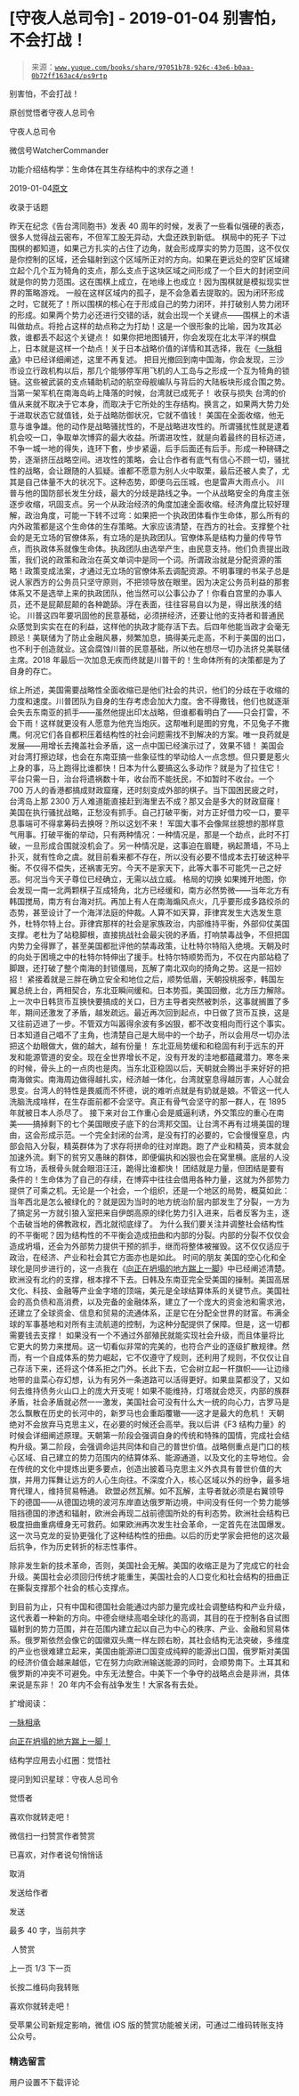 # [守夜人总司令] - 2019-01-04 别害怕，不会打战！

> 来源：[`www.yuque.com/books/share/97051b78-926c-43e6-b0aa-0b72ff163ac4/ps9rtp`](https://www.yuque.com/books/share/97051b78-926c-43e6-b0aa-0b72ff163ac4/ps9rtp)



别害怕，不会打战！ 

原创觉悟者守夜人总司令 

守夜人总司令 

微信号WatcherCommander 

功能介绍结构学：生命体在其生存结构中的求存之道！ 

2019-01-04[原文](https://mp.weixin.qq.com/s?__biz=MzAxNDk1NjI2Mw==&mid=2247484169&idx=1&sn=c912bbf6574592c9df61b58965135001&chksm=9b8a2081acfda9978481282f537952268eab114b8d02fcd9819194366aeb64d99dd14ce70175&scene=27#wechat_redirect&cpage=441) 

收录于话题 

昨天在纪念《告台湾同胞书》发表 40 周年的时候，发表了一些看似强硬的表态，很多人觉得战云密布，不但军工股无异动，大盘还跌到新低。 棋局中的死子 下过围棋的都知道，如果己方扎实的占住了边角，就会形成厚实的势力范围，这不仅仅是你控制的区域，还会辐射到这个区域所正对的方向。如果在更远处的空旷区域建立起个几个互为犄角的支点，那么支点于这块区域之间形成了一个巨大的封闭空间就是你的势力范围。这在围棋上成立，在地缘上也成立！因为围棋就是模拟现实世界的策略游戏。 一般在这样区域内的孤子，是不会急着去提取的。因为闭环形成之时，它就死了！所以围棋的核心在于形成自己的势力闭环，并打破别人势力闭环的形成。如果两个势力必还进行交错的话，就会出现一个关键点——围棋上的术语叫做劫点。将抢占这样的劫点称之为打劫！这是一个很形象的比喻，因为攻其必救，谁都丢不起这个关键点！ 如果你把地图铺开，你会发现在北太平洋的棋盘上，日本就是这样一个劫点！关于日本战略价值的详情和其选择，我在《[一脉相承](http://mp.weixin.qq.com/s?__biz=MzAxNDk1NjI2Mw==&mid=2247483806&idx=1&sn=bf330eb30a53b4e2f666e84b953a1fa5&chksm=9b8a2216acfdab00985fb0708f3c360bc9793e594b6636734e5f1838462d06b8b1ff494f126f&scene=21#wechat_redirect)》中已经详细阐述，这里不再复述。 把目光撤回到南中国海，你会发现，三沙市设立行政机构以后，那几个能够停军用飞机的人工岛与之形成一个互为犄角的锁链。这些被武装的支点辅助机动的航空母舰编队与背后的大陆板块形成合围之势。当第一架军机在南海岛屿上降落的时候，台湾就已成死子！ 收获与损失 台湾的价值从来就不取决于它本身，而取决于它所处的生存结构。换言之，如果两大势力处于进取状态它就值钱，处于战略防御状况，它就不值钱！ 美国在全面收缩，他无意与谁争雄。他的动作是战略骚扰性的，不是战略进攻性的。所谓骚扰性就是逮着机会咬一口，争取单次博弈的最大收益。所谓进攻性，就是向着最终的目标迈进，不争一城一地的得失，连环下套，步步紧逼，后手后面还有后手。形成一种磅礴之势，逐渐挤压战略空间。进攻性的策略，会让合作者有底气有信心不顾一切，骚扰性的战略，会让跟随的人狐疑。谁都不愿意为别人火中取栗，最后还被人卖了，尤其是自己体量不大的状况下。这种态势，即便乌云压城，也是雷声大雨点小。 川普与他的国防部长发生分歧，最大的分歧是路线之争。一个从战略安全的角度主张逐步收缩，巩固支点。另一个从政治经济的角度加速全面收缩。经济角度比较好理解，政治角度，可能一下转不过弯：如果把一个执政团体看作生命体，那么所有的内外政策都是这个生命体的生存策略。大家应该清楚，在西方的社会。支撑整个社会的是无立场的官僚体系，有立场的是执政团队。官僚体系是结构力量的传导节点，而执政体系就像生命体。执政团队由选举产生，由民意支持。他们负责提出政策，我们说的政策和政治在英文单词中是同一个词。所谓政治就是分配资源的策略！政策变成法案，才通过无立场的官僚体系去调配资源。不明事理的书呆子总是说人家西方的公务员只坚守原则，不把领导放在眼里。因为决定公务员利益的那套体系又不是选举上来的执政团队，他当然可以公事公办了！你看白宫里的办事人员，还不是屁颠屁颠的各种跪舔。浮在表面，往往容易自以为是，得出肤浅的结论。 川普这四年要巩固他的民意基础，必须拼经济，还要让他的支持者和普通民众感觉到实实在在的利益，这样他的执政才能存活下去。后四年他能当政才会毫无顾忌！美联储为了防止金融风暴，频繁加息，搞得美元走高，不利于美国的出口，也不利于创造就业。这会腐蚀川普的民意基础，所以他在想尽一切办法挤兑美联储主席。2018 年最后一次加息无疾而终就是川普干的！生命体所有的决策都是为了自身的存亡。 

综上所述，美国需要战略性全面收缩已是他们社会的共识，他们的分歧在于收缩的力度和速度。川普团队为自身的生存考虑会加大力度。舍不得撒钱，他们也就逐渐会失去东南亚的抓手——虽然他提出印太战略，但谁都看明白了——只会打雷，不会下雨！这样就更没有人愿意为他充当炮灰。这帮唯利是图的穷鬼，不见兔子不撒鹰。何况它们各自都积压着结构性的社会问题需找不到解决的方案。唯一良药就是发展——用增长去掩盖社会矛盾，这一点中国已经演示过了，效果不错！ 美国会对台湾打擦边球，也会在东南亚搞一些象征性的举动给人一点念想。但只要是惹火上身的事，马上跑得比谁都快！日本为什么要搞这么多动作？就是为了拉住它！ 平台只需一日，治台将遗祸数十年，收台而不能抚民，不如暂时不收台。一个 700 万人的香港都搞成财政窟窿，还时刻变成外部的棋子。当下国困民疲之时，台湾岛上那 2300 万人难道能直接赶到海里去不成？那又会是多大的财政窟窿！美国在执行骚扰战略，正愁没有抓手。自己打破平衡，对方正好借力咬一口，要平息事端可不得拿筹码去换呀？所以这划不来！ 军国大事不会像屌丝臆想的那样意气用事。打破平衡的举动，只有两种情况：一种情况是，那是一个劫点，此时不打破，一旦形成合围就没机会了。另一种情况是，这事迫在眉睫，祸起萧墙，不马上扑灭，就有性命之虞。就目前看来都不存在，所以没有必要不惜成本去打破这种平衡。不仅得不偿失，还祸害无穷。今天不是家天下，此等大事不可能凭一己之好恶。何况当今天子尊位已经确立，无需以战立威。 格局的切换 如果摊开地图，你会发现一南一北两颗棋子互成犄角，北方已经缓和，南方必然势微——当年北方有韩国搅局，南方有台海对抗。再加上有人在南海煽风点火，几乎要形成多路绞杀的态势，甚至设计了一个海洋法庭的仲裁。人算不如天算，菲律宾发生大选发生意外，杜特尔特上台。菲律宾那样的社会是家族政治，内部维持平衡，外部仰仗美国支撑。老杜为了站稳脚根，直接挑战社会最尖锐的矛盾，打响禁毒战争，不但把国内势力全得罪了，甚至美国都批评他的禁毒政策，让杜特尔特陷入绝境。天朝及时的向处于困境之中的杜特尔特伸出了援手。杜特尔特顺势而为，不仅在内部站稳了脚跟，还打破了整个南海的封锁僵局，瓦解了南北双向的掎角之势。这是一招妙招！ 紧接着就是三胖在确立安全和地位之后，顺势低眉，天朝投桃报李，韩国左翼总统上台，两相契合，东北亚瞬间缓和。日本势孤，美国回撤，北方压力解除。上一次中日韩货币互换快要搞成的关口，日方主导者突然被刺杀，这事就搁置了多年，期间还激发了矛盾，越发疏远。最近再次回到起点，中日做了货币互换，这是又往前迈进了一步。不管双方叫嚣得余波有多凶狠，都不改变相向而行这个事实。日本知道自己唱不了主角，也清楚自己是大局中的一个劫子，所以会用尽一切办法把这个劫眼做大，做的越大，越有份量！ 东北亚局势缓和和稳固有利于远东的开发和能源管道的安全。现在全世界增长不足，没有开发的洼地都蕴藏潜力。寒冬来的时候，骨头上的一点肉也是肉。当东北亚稳固以后，天朝就会腾出手来好好的把南海做实。南海周边做得越扎实，经济越一体化，台湾就窒息得越厉害，人心就会思变。台湾人的特性是畏威而不怀德，说的难听点就是有奶就是娘。不管这一代人洗脑洗成啥样，在生存面前都不会坚守。真正有骨气会坚守的那一群人，在 1895 年就被日本人杀尽了。 接下来对台工作重心会是威逼利诱，外交策应的重心在南美——搞掉剩下的七个美国眼皮子底下的台湾邦交国。让台湾不再有过境美国的理由，这会形成示范。一个完全封闭的台湾，是没有打的必要的，它会慢慢窒息，内部会陷入分裂，精英群体为了求存将拼命的往对岸跑。跑了产业和精英，资本就会加速外流。剩下的贫穷又愚昧的群体，即便偏执和凶狠也会在窝里横。底层的人没有立场，丢根骨头就会眼泪汪汪，跪得比谁都快！ 团结就是力量，但团结是要有条件的！生命体为了自己的存续，在博弈中往往会借用各种力量，这就为外部势力提供了可乘之机。无论是一个社会，一个组织，还是一个地区的局势，概莫如此：当年西北是怎么被绿化的？就是因为当时的地方统治阶层内部发生了分裂，一方为了搞定另一方就引狼入室把来自伊朗高原的绿化势力引入进来，后者反客为主，逐个击破当地的佛教政权，西北就彻底绿了。 为什么我们要关注并调整社会结构性的不平衡呢？因为结构性的不平衡会造成扭曲和内部的分裂。内部的分裂不仅仅会造成坍塌，还会为外部势力提供干预的抓手，继而将整体被摧毁。这不仅仅适应于政治，在经济、产业和社会其它方面亦也是如此。 时间的朋友 美国的空心化和全球化是同步进行的，这一点我在《[向正在坍塌的地方踹上一脚](http://mp.weixin.qq.com/s?__biz=MzAxNDk1NjI2Mw==&mid=2247483789&idx=1&sn=5e44b7b524c3dc4bb7705f49ed0a44a3&chksm=9b8a2205acfdab139e4b1d44ef6702b09c9fbf79505340205d13fbdaa33207a997f54bee0e97&scene=21#wechat_redirect)》中已经阐述清楚。欧洲没有北约的支撑，根本撑不下去。日韩及东南亚完全受美国的操制。美国高居文化、科技、金融等产业金字塔的顶端，美元是全球结算体系的关键节点。美国社会的高负债和高消费，以及完备的金融体系，建立了一个庞大的资金池和需求池，还建立了全球资金、信息和贸易的流通体系，正是它在分配全世界的财富。布满全球的军事基地和对所有主流航道的控制，为这种分配提供了保障。但是，这一切都需要钱去支撑！ 如果没有一个不通过外部殖民就能实现社会升级，而且体量将比它更大的势力来搅局。这一切看似非常的完美的，也符合产业的逐级扩散规律。然而，有一个自成体系的势力崛起，它不仅遵守了规则，还利用了规则，不仅仅让自己存活下来，还将这个体系拒之门外。长此下去，它会树立起一杆旗帜——让边缘地带的韭菜心存幻想，认为有另外一条道路可以活得更好。如果韭菜都没了，又如何去维持债务火山口上的庞大开支呢！如果不能维持，灯塔就会熄灭，内部的族群矛盾，社会矛盾就必然一一激发，美国社会可没有什么大一统的向心力，古罗马是怎么飘散在历史的长河中的，新罗马也会重蹈覆辙——这才是最大的危机！ 天朝绝对不会放弃马克思主义，在必要的时候还会高举。我以后讲《F3 结构力量》的时候会详细阐述原理。天朝第一阶段会强调自身的传统和特殊的国情，完成社会结构升级。第二阶段，会强调命运共同体和自己的普世价值。战略侧重点是门口的核心区域、自己建立的势力范围内的结算体系、能源通道，以及文化的主导地位。会在传统的文化中提炼出更多要点，创造出披着马克思主义外衣具有普世价值的大旗，并用力挥舞让远方的人心生向往。不深度介入，核心区域以外的纷争，最多培育代理人，维持贸易畅通。 欧盟必然瓦解。如不瓦解，主导者就必须是右翼领导下的德国——从德国边境的波河东岸直达俄罗斯边境，中间没有任何一个势力能够阻挡德国的渗透和辐射，欧洲会再现二战前德国所处的有利态势。欧洲社会结构已极度扭曲重病缠身无可救药。如果欧洲再次发生社会革命，一定首先在法国爆发。这一次马克龙的妥协更强化了这种结构性的扭曲。以后的历史学家会把他的这次最后抗争，作为历史转折的标志性事件。 

除非发生新的技术革命，否则，美国社会无解。美国的收缩正是为了完成它的社会升级。美国社会必须回归传统才能重生，美国社会的人口变化和社会结构的扭曲正在撕裂支撑那个社会的核心支撑点。 

到目前为止，只有中国和德国社会能通过内部力量完成社会调整结构和产业升级，这代表着一种新的方向。中德会继续高唱全球化的高调，其目的在于控制各自试图辐射到的势力范围，并在范围内建立起以自己为中心的秩序、产业、金融和贸易体系。俄罗斯依然会像它的国徽双头鹰一样左顾右盼，其社会结构无法突破，多维度的产业也很难建立起来，美国由能源进口国变成纯粹的能源出口国，俄罗斯对美国的经济价值会越来越低，它在努力向欧洲输送能源的同时，会顺势南下。土耳其和俄罗斯的冲突不可避免。中东无法整合。中美下一个争夺的战略点会是非洲，具体来说是东非！ 20 年内不会有战争发生！大家各有去处。 

扩增阅读： 

[一脉相承](http://mp.weixin.qq.com/s?__biz=MzAxNDk1NjI2Mw==&mid=2247483806&idx=1&sn=bf330eb30a53b4e2f666e84b953a1fa5&chksm=9b8a2216acfdab00985fb0708f3c360bc9793e594b6636734e5f1838462d06b8b1ff494f126f&scene=21#wechat_redirect) 

[向正在坍塌的地方踹上一脚！](http://mp.weixin.qq.com/s?__biz=MzAxNDk1NjI2Mw==&mid=2247483789&idx=1&sn=5e44b7b524c3dc4bb7705f49ed0a44a3&chksm=9b8a2205acfdab139e4b1d44ef6702b09c9fbf79505340205d13fbdaa33207a997f54bee0e97&scene=21#wechat_redirect) 

结构学应用去小红圈：觉悟社 

提问到知识星球：守夜人总司令  



觉悟者 

喜欢你就转走吧！ 

微信扫一扫赞赏作者赞赏 

已喜欢，对作者说句悄悄话 

取消 

发送给作者 

发送 

最多 40 字，当前共字 

 人赞赏 

上一页 1/3 下一页 

长按二维码向我转账 

喜欢你就转走吧！ 

受苹果公司新规定影响，微信 iOS 版的赞赏功能被关闭，可通过二维码转账支持公众号。 

### 精选留言 

用户设置不下载评论
